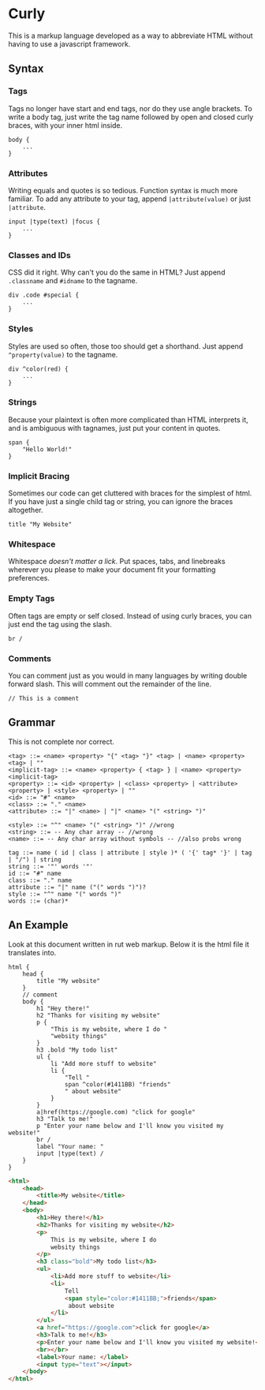 # Curly

This is a markup language developed as a way to abbreviate HTML without having to use a javascript framework.

## Syntax

### Tags

Tags no longer have start and end tags, nor do they use angle brackets.  To write a body tag, just write the tag name followed by open and closed curly braces, with your inner html inside.
```
body {
    ...
}
```

### Attributes

Writing equals and quotes is so tedious.  Function syntax is much more familiar.  To add any attribute to your tag, append `|attribute(value)` or just `|attribute`.
```
input |type(text) |focus {
    ...
}
```

### Classes and IDs

CSS did it right.  Why can't you do the same in HTML?  Just append `.classname` and `#idname` to the tagname.
```
div .code #special {
    ...
}
```

### Styles

Styles are used so often, those too should get a shorthand.  Just append `^property(value)` to the tagname.
```
div ^color(red) {
    ...
}
```

### Strings

Because your plaintext is often more complicated than HTML interprets it, and is ambiguous with tagnames, just put your content in quotes.
```
span {
    "Hello World!"
}
```

### Implicit Bracing

Sometimes our code can get cluttered with braces for the simplest of html. If you have just a single child tag or string, you can ignore the braces altogether.
```
title "My Website"
```

### Whitespace

Whitespace _doesn't matter a lick_.  Put spaces, tabs, and linebreaks wherever you please to make your document fit your formatting preferences.

### Empty Tags

Often tags are empty or self closed.  Instead of using curly braces, you can just end the tag using the slash.
```
br /
```

### Comments

You can comment just as you would in many languages by writing double forward slash.  This will comment out the remainder of the line.
```
// This is a comment
```

## Grammar

This is not complete nor correct.

```BNF
<tag> ::= <name> <property> "{" <tag> "}" <tag> | <name> <property> <tag> | ""
<implicit-tag> ::= <name> <property> { <tag> } | <name> <property> <implicit-tag>
<property> ::= <id> <property> | <class> <property> | <attribute> <property> | <style> <property> | ""
<id> ::= "#" <name>
<class> ::= "." <name>
<attribute> ::= "|" <name> | "|" <name> "(" <string> ")"

<style> ::= "^" <name> "(" <string> ")" //wrong
<string> ::= -- Any char array -- //wrong
<name> ::= -- Any char array without symbols -- //also probs wrong
```

```EBNF
tag ::= name ( id | class | attribute | style )* ( '{' tag* '}' | tag | "/") | string
string ::= '"' words '"'
id ::= "#" name
class ::= "." name
attribute ::= "|" name ("(" words ")")?
style ::= "^" name "(" words ")"
words ::= (char)*
```

## An Example

Look at this document written in rut web markup.  Below it is the html file it translates into.

```
html {
    head {
        title "My website"
    }
    // comment
    body {
        h1 "Hey there!"
        h2 "Thanks for visiting my website"
        p {
            "This is my website, where I do "
            "websity things"
        }
        h3 .bold "My todo list"
        ul {
            li "Add more stuff to website"
            li {
                "Tell " 
                span ^color(#1411BB) "friends" 
                " about website"
            }
        }
        a|href(https://google.com) "click for google"
        h3 "Talk to me!"
        p "Enter your name below and I'll know you visited my website!"
        br /
        label "Your name: "
        input |type(text) /
    }
}
```

``` html
<html>
    <head>
        <title>My website</title>
    </head>
    <body>
        <h1>Hey there!</h1>
        <h2>Thanks for visiting my website</h2>
        <p>
            This is my website, where I do 
            websity things
        </p>
        <h3 class="bold">My todo list</h3>
        <ul>
            <li>Add more stuff to website</li>
            <li>
                Tell 
                <span style="color:#1411BB;">friends</span>
                 about website
            </li>
        </ul>
        <a href="https://google.com">click for google</a>
        <h3>Talk to me!</h3>
        <p>Enter your name below and I'll know you visited my website!</p>
        <br></br>
        <label>Your name: </label>
        <input type="text"></input>
    </body>
</html>
```
